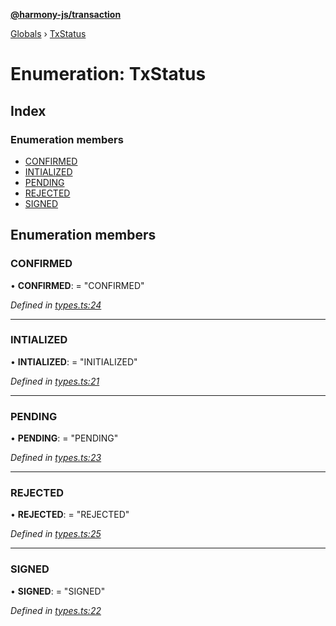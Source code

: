 **[@harmony-js/transaction](../README.md)**

[Globals](../README.md) › [TxStatus](txstatus.md)

# Enumeration: TxStatus

## Index

### Enumeration members

* [CONFIRMED](txstatus.md#confirmed)
* [INTIALIZED](txstatus.md#intialized)
* [PENDING](txstatus.md#pending)
* [REJECTED](txstatus.md#rejected)
* [SIGNED](txstatus.md#signed)

## Enumeration members

###  CONFIRMED

• **CONFIRMED**: = "CONFIRMED"

*Defined in [types.ts:24](https://github.com/FireStack-Lab/Harmony-sdk-core/blob/517232c/packages/harmony-transaction/src/types.ts#L24)*

___

###  INTIALIZED

• **INTIALIZED**: = "INITIALIZED"

*Defined in [types.ts:21](https://github.com/FireStack-Lab/Harmony-sdk-core/blob/517232c/packages/harmony-transaction/src/types.ts#L21)*

___

###  PENDING

• **PENDING**: = "PENDING"

*Defined in [types.ts:23](https://github.com/FireStack-Lab/Harmony-sdk-core/blob/517232c/packages/harmony-transaction/src/types.ts#L23)*

___

###  REJECTED

• **REJECTED**: = "REJECTED"

*Defined in [types.ts:25](https://github.com/FireStack-Lab/Harmony-sdk-core/blob/517232c/packages/harmony-transaction/src/types.ts#L25)*

___

###  SIGNED

• **SIGNED**: = "SIGNED"

*Defined in [types.ts:22](https://github.com/FireStack-Lab/Harmony-sdk-core/blob/517232c/packages/harmony-transaction/src/types.ts#L22)*
